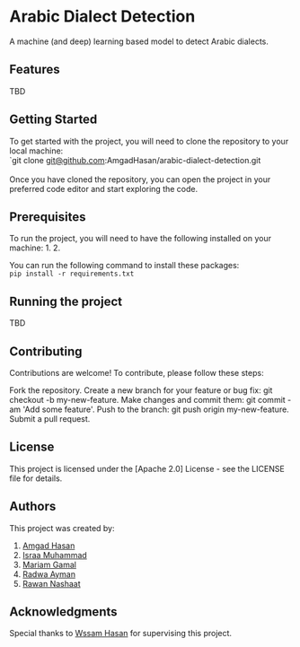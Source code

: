 # Arabic Dialect Detection
A machine (and deep) learning based model to detect Arabic dialects.

## Features
TBD

## Getting Started
To get started with the project, you will need to clone the repository to your local machine:<br>
`git clone git@github.com:AmgadHasan/arabic-dialect-detection.git
<br><br>Once you have cloned the repository, you can open the project in your preferred code editor and start exploring the code.

## Prerequisites
To run the project, you will need to have the following installed on your machine:
1. 
2. 


You can run the following command to install these packages:<br>
`pip install -r requirements.txt`
## Running the project
TBD
## Contributing
Contributions are welcome! To contribute, please follow these steps:

Fork the repository.
Create a new branch for your feature or bug fix: git checkout -b my-new-feature.
Make changes and commit them: git commit -am 'Add some feature'.
Push to the branch: git push origin my-new-feature.
Submit a pull request.

## License
This project is licensed under the [Apache 2.0] License - see the LICENSE file for details.

## Authors
This project was created by:
1. [Amgad Hasan](https://github.com/AmgadHasan)
2. [Israa Muhammad](https://github.com/israa2050)
3. [Mariam Gamal](https://github.com/Mariam111)
4. [Radwa Ayman](https://github.com/radwaayman22)
5. [Rawan Nashaat](https://github.com/rawanelzehery)


## Acknowledgments
Special thanks to [Wssam Hasan](https://www.linkedin.com/in/wssam-hassan) for supervising this project.
